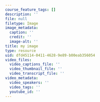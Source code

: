 ```yaml
---
course_feature_tags: []
description: ''
file: null
filetype: Image
image_metadata:
  caption: ''
  credit: ''
  image-alt: ''
title: my image
type: resource
uid: dfd45114-0411-4628-9e89-b00eab356054
video_files:
  video_captions_file: ''
  video_thumbnail_file: ''
  video_transcript_file: ''
video_metadata:
  video_speakers: ''
  video_tags: ''
  youtube_id: ''
---
```

